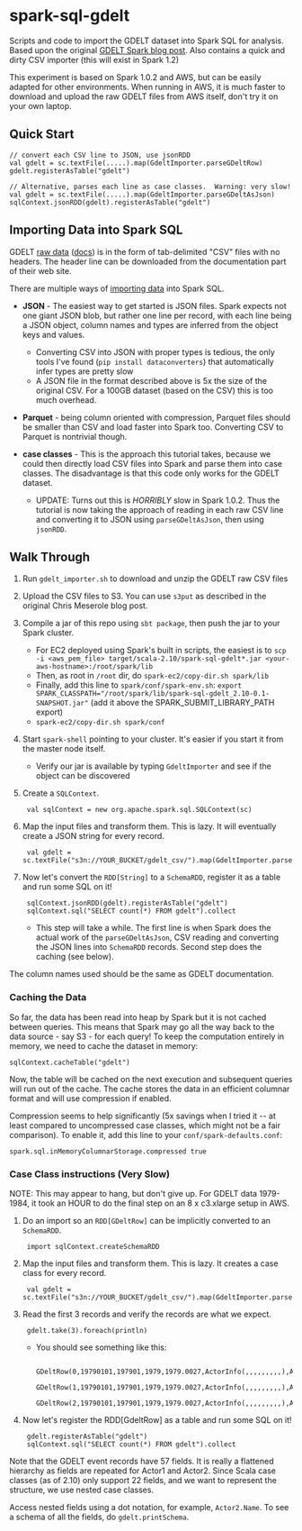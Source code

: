spark-sql-gdelt
===============

Scripts and code to import the GDELT dataset into Spark SQL for analysis.
Based upon the original [GDELT Spark blog post](http://chrismeserole.com/signals/shark-spark-gdelt-tutorial/).  Also contains a quick and dirty CSV importer (this will exist in Spark 1.2)

This experiment is based on Spark 1.0.2 and AWS, but can be easily adapted for other environments.  When running in AWS, it is much faster to download and upload the raw GDELT files from AWS itself, don't try it on your own laptop.

## Quick Start

    // convert each CSV line to JSON, use jsonRDD
    val gdelt = sc.textFile(.....).map(GdeltImporter.parseGDeltRow)
    gdelt.registerAsTable("gdelt")

    // Alternative, parses each line as case classes.  Warning: very slow!
    val gdelt = sc.textFile(.....).map(GdeltImporter.parseGDeltAsJson)
    sqlContext.jsonRDD(gdelt).registerAsTable("gdelt")

## Importing Data into Spark SQL

GDELT [raw data](http://data.gdeltproject.org/events/index.html) ([docs](http://gdeltproject.org/data.html#documentation)) is in the form of tab-delimited "CSV" files with no headers.  The header line can be downloaded from the documentation part of their web site.

There are multiple ways of [importing data](http://spark.apache.org/docs/latest/sql-programming-guide.html) into Spark SQL.

* **JSON** - The easiest way to get started is JSON files.  Spark expects not one giant JSON blob, but rather one line per record, with each line being a JSON object, column names and types are inferred from the object keys and values.
    - Converting CSV into JSON with proper types is tedious, the only tools I've found (`pip install dataconverters`) that automatically infer types are pretty slow
    - A JSON file in the format described above is 5x the size of the original CSV.  For a 100GB dataset (based on the CSV) this is too much overhead.

* **Parquet** - being column oriented with compression, Parquet files should be smaller than CSV and load faster into Spark too. Converting CSV to Parquet is nontrivial though.

* **case classes** - This is the approach this tutorial takes, because we could then directly load CSV files into Spark and parse them into case classes.  The disadvantage is that this code only works for the GDELT dataset.
    - UPDATE: Turns out this is *HORRIBLY* slow in Spark 1.0.2.  Thus the tutorial is now taking the approach of reading in each raw CSV line and converting it to JSON using `parseGDeltAsJson`, then using `jsonRDD`.

## Walk Through

1. Run `gdelt_importer.sh` to download and unzip the GDELT raw CSV files

1. Upload the CSV files to S3.  You can use `s3put` as described in the original Chris Meserole blog post.

1. Compile a jar of this repo using `sbt package`, then push the jar to your Spark cluster.
    - For EC2 deployed using Spark's built in scripts, the easiest is to `scp -i <aws_pem_file> target/scala-2.10/spark-sql-gdelt*.jar <your-aws-hostname>:/root/spark/lib`
    - Then, as root in `/root` dir, do `spark-ec2/copy-dir.sh spark/lib`
    - Finally, add this line to `spark/conf/spark-env.sh`: `export SPARK_CLASSPATH="/root/spark/lib/spark-sql-gdelt_2.10-0.1-SNAPSHOT.jar"` (add it above the SPARK_SUBMIT_LIBRARY_PATH export)
    - `spark-ec2/copy-dir.sh spark/conf`

1. Start `spark-shell` pointing to your cluster.  It's easier if you start it from the master node itself.
    - Verify our jar is available by typing `GdeltImporter` and see if the object can be discovered

1. Create a `SQLContext`.

        val sqlContext = new org.apache.spark.sql.SQLContext(sc)

1. Map the input files and transform them.  This is lazy.  It will eventually create a JSON string for every record.

        val gdelt = sc.textFile("s3n://YOUR_BUCKET/gdelt_csv/").map(GdeltImporter.parseGDeltAsJson)

1. Now let's convert the `RDD[String]` to a `SchemaRDD`, register it as a table and run some SQL on it!

        sqlContext.jsonRDD(gdelt).registerAsTable("gdelt")
        sqlContext.sql("SELECT count(*) FROM gdelt").collect

    - This step will take a while.  The first line is when Spark does the actual work of the `parseGDeltAsJson`, CSV reading and converting the JSON lines into `SchemaRDD` records.  Second step does the caching (see below).

The column names used should be the same as GDELT documentation.

### Caching the Data

So far, the data has been read into heap by Spark but it is not cached between queries.  This means that Spark may go all the way back to the data source - say S3 - for each query!   To keep the computation entirely in memory, we need to cache the dataset in memory:

    sqlContext.cacheTable("gdelt")

Now, the table will be cached on the next execution and subsequent queries will run out of the cache.  The cache stores the data in an efficient columnar format and will use compression if enabled.

Compression seems to help significantly (5x savings when I tried it -- at least compared to uncompressed case classes, which might not be a fair comparison).  To enable it, add this line to your `conf/spark-defaults.conf`:

    spark.sql.inMemoryColumnarStorage.compressed true

### Case Class instructions (Very Slow)

NOTE: This may appear to hang, but don't give up.  For GDELT data 1979-1984, it took an HOUR to do the final step on an 8 x c3.xlarge setup in AWS.

1. Do an import so an `RDD[GDeltRow]` can be implicitly converted to an `SchemaRDD`.

        import sqlContext.createSchemaRDD

1. Map the input files and transform them.  This is lazy.  It creates a case class for every record.

        val gdelt = sc.textFile("s3n://YOUR_BUCKET/gdelt_csv/").map(GdeltImporter.parseGDeltRow)

1. Read the first 3 records and verify the records are what we expect.

        gdelt.take(3).foreach(println)

    - You should see something like this:

            GDeltRow(0,19790101,197901,1979,1979.0027,ActorInfo(,,,,,,,,,),ActorInfo(AFR,AFRICA,AFR,,,,,,,),1,040,040,04,1,1.0,9,1,9,5.5263157,GeoInfo(0,,,,0.0,0.0,0),GeoInfo(0,,,,0.0,0.0,0),GeoInfo(0,,,,0.0,0.0,0),20130203)
            GDeltRow(1,19790101,197901,1979,1979.0027,ActorInfo(,,,,,,,,,),ActorInfo(AGR,FARMER,,,,,,AGR,,),1,030,030,03,1,4.0,10,1,10,10.979228,GeoInfo(0,,,,0.0,0.0,0),GeoInfo(1,Nigeria,NI,NI,10.0,8.0,0),GeoInfo(1,Nigeria,NI,NI,10.0,8.0,0),20130203)
            GDeltRow(2,19790101,197901,1979,1979.0027,ActorInfo(,,,,,,,,,),ActorInfo(AGR,FARMER,,,,,,AGR,,),1,100,100,10,3,-5.0,10,1,10,10.979228,GeoInfo(0,,,,0.0,0.0,0),GeoInfo(1,Nigeria,NI,NI,10.0,8.0,0),GeoInfo(1,Nigeria,NI,NI,10.0,8.0,0),20130203)

1. Now let's register the RDD[GdeltRow] as a table and run some SQL on it!

        gdelt.registerAsTable("gdelt")
        sqlContext.sql("SELECT count(*) FROM gdelt").collect

Note that the GDELT event records have 57 fields.  It is really a flattened
hierarchy as fields are repeated for Actor1 and Actor2.  Since Scala case
classes (as of 2.10) only support 22 fields, and we want to represent the
structure, we use nested case classes.

Access nested fields using a dot notation, for example, `Actor2.Name`.  To see a schema of all the fields, do `gdelt.printSchema`.
